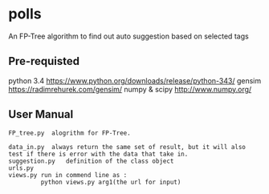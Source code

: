 # polls

An FP-Tree algorithm to find out auto suggestion based on selected tags


## Pre-requisted
python 3.4 https://www.python.org/downloads/release/python-343/
gensim https://radimrehurek.com/gensim/
numpy & scipy http://www.numpy.org/

## User Manual

	FP_tree.py 	alogrithm for FP-Tree.

	data_in.py 	always return the same set of result, but it will also test if there is error with the data that take in.
	suggestion.py 	definition of the class object 
	urls.py 	
	views.py run in commend line as :
	         python views.py arg1(the url for input)

